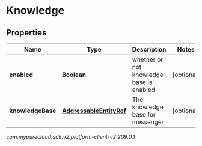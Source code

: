 # Knowledge


## Properties

| Name | Type | Description | Notes |
| ------------ | ------------- | ------------- | ------------- |
| **enabled** | **Boolean** | whether or not knowledge base is enabled |  [optional] |
| **knowledgeBase** | [**AddressableEntityRef**](AddressableEntityRef) | The knowledge base for messenger |  [optional] |




_com.mypurecloud.sdk.v2:platform-client-v2:209.0.1_
